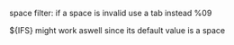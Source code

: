 space filter: 
if a space is invalid use a tab instead 
%09

${IFS} might work aswell since its default value is a space 